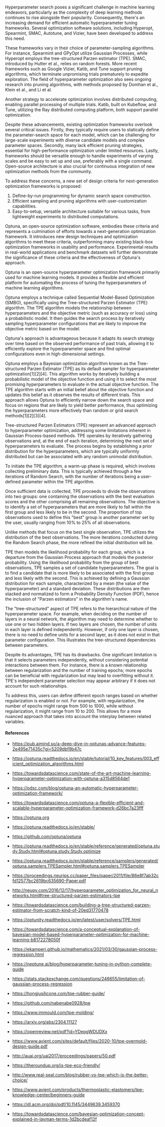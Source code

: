 Hyperparameter search poses a significant challenge in machine learning endeavors, particularly as the complexity of deep learning methods continues to rise alongside their popularity. Consequently, there's an increasing demand for efficient automatic hyperparameter tuning frameworks. Several optimization software solutions, including Hyperopt, Spearmint, SMAC, Autotune, and Vizier, have been developed to address this need.

These frameworks vary in their choice of parameter-sampling algorithms. For instance, Spearmint and GPyOpt utilize Gaussian Processes, while Hyperopt employs the tree-structured Parzen estimator (TPE). SMAC, introduced by Hutter et al., relies on random forests. More recent frameworks such as Google Vizier, Katib, and Tune support pruning algorithms, which terminate unpromising trials prematurely to expedite exploration. The field of hyperparameter optimization also sees ongoing research into pruning algorithms, with methods proposed by Domhan et al., Klein et al., and Li et al.

Another strategy to accelerate optimization involves distributed computing, enabling parallel processing of multiple trials. Katib, built on Kubeflow, and Tune, utilizing the Ray distributed computing platform, both support parallel optimization.

Despite these advancements, existing optimization frameworks overlook several critical issues. Firstly, they typically require users to statically define the parameter-search space for each model, which can be challenging for large-scale experiments with diverse candidate models and complex parameter spaces. Secondly, many lack efficient pruning strategies, essential for high-performance optimization under limited resources. Lastly, frameworks should be versatile enough to handle experiments of varying scales and be easy to set up and use, preferably with a single command. Open-source architecture is also crucial for continuous integration of new optimization methods from the community.

To address these concerns, a new set of design criteria for next-generation optimization frameworks is proposed:
1. Define-by-run programming for dynamic search space construction.
2. Efficient sampling and pruning algorithms with user-customization capabilities.
3. Easy-to-setup, versatile architecture suitable for various tasks, from lightweight experiments to distributed computations.

Optuna, an open-source optimization software, embodies these criteria and represents a culmination of efforts towards a next-generation optimization framework. It introduces new design techniques and optimization algorithms to meet these criteria, outperforming many existing black-box optimization frameworks in usability and performance. Experimental results in real-world applications and benchmark datasets will further demonstrate the significance of these criteria and the effectiveness of Optuna's approach.

Optuna is an open-source hyperparameter optimization framework primarily used for machine learning models. It provides a flexible and efficient platform for automating the process of tuning the hyperparameters of machine learning algorithms.

Optuna employs a technique called Sequential Model-Based Optimization (SMBO), specifically using the Tree-structured Parzen Estimator (TPE) algorithm. The TPE algorithm models the relationship between hyperparameters and the objective metric (such as accuracy or loss) using a probabilistic model. It then guides the search process by iteratively sampling hyperparameter configurations that are likely to improve the objective metric based on the model.

Optuna's approach is advantageous because it adapts its search strategy over time based on the observed performance of past trials, allowing it to efficiently explore the hyperparameter space and find optimal configurations even in high-dimensional settings.



Optuna employs a Bayesian optimization algorithm known as the Tree-structured Parzen Estimator (TPE) as its default sampler for hyperparameter optimization[1][2][4]. This algorithm works by iteratively building a probabilistic model of the objective function and using it to select the most promising hyperparameters to evaluate in the actual objective function. The TPE algorithm starts with an initial belief about the objective function and updates this belief as it observes the results of different trials. This approach allows Optuna to efficiently narrow down the search space and focus on regions that are likely to yield better performance, thus optimizing the hyperparameters more effectively than random or grid search methods[1][2][3][4].

Tree-structured Parzen Estimators (TPE) represent an advanced approach to hyperparameter optimization, addressing some limitations inherent in Gaussian Process-based methods. TPE operates by iteratively gathering observations and, at the end of each iteration, determining the next set of hyperparameters to evaluate. The process begins by establishing a prior distribution for the hyperparameters, which are typically uniformly distributed but can be associated with any random unimodal distribution.

To initiate the TPE algorithm, a warm-up phase is required, which involves collecting preliminary data. This is typically achieved through a few iterations of Random Search, with the number of iterations being a user-defined parameter within the TPE algorithm.

Once sufficient data is collected, TPE proceeds to divide the observations into two groups: one containing the observations with the best evaluation scores and the other comprising all remaining observations. The objective is to identify a set of hyperparameters that are more likely to fall within the first group and less likely to be in the second. The proportion of top observations used to define this "best" group is another parameter set by the user, usually ranging from 10% to 25% of all observations.

Unlike methods that focus on the best single observation, TPE utilizes the distribution of the best observations. The more iterations conducted during the Random Search phase, the more refined the initial distribution will be.

TPE then models the likelihood probability for each group, which is a departure from the Gaussian Process approach that models the posterior probability. Using the likelihood probability from the group of best observations, TPE samples a set of candidate hyperparameters. The goal is to find a candidate that is more likely to be associated with the first group and less likely with the second. This is achieved by defining a Gaussian distribution for each sample, characterized by a mean (the value of the hyperparameter) and a standard deviation. These distributions are then stacked and normalized to form a Probability Density Function (PDF), hence the inclusion of "Parzen estimators" in the algorithm's name.

The "tree-structured" aspect of TPE refers to the hierarchical nature of the hyperparameter space. For example, when deciding on the number of layers in a neural network, the algorithm may need to determine whether to use one or two hidden layers. If two layers are chosen, the number of units in each layer is defined independently. However, if only one layer is chosen, there is no need to define units for a second layer, as it does not exist in that parameter configuration. This illustrates the tree-structured dependencies between parameters.

Despite its advantages, TPE has its drawbacks. One significant limitation is that it selects parameters independently, without considering potential interactions between them. For instance, there is a known relationship between regularization and the number of training epochs; more epochs can be beneficial with regularization but may lead to overfitting without it. TPE's independent parameter selection may appear arbitrary if it does not account for such relationships.

To address this, users can define different epoch ranges based on whether regularization is enabled or not. For example, with regularization, the number of epochs might range from 500 to 1000, while without regularization, it might range from 10 to 200. This allows for a more nuanced approach that takes into account the interplay between related variables.



#### References


-  https://pub.aimind.so/a-deep-dive-in-optunas-advance-features-2e495e71435c?gi=5209dbf9b47c
-  https://optuna.readthedocs.io/en/stable/tutorial/10_key_features/003_efficient_optimization_algorithms.html
-  https://towardsdatascience.com/state-of-the-art-machine-learning-hyperparameter-optimization-with-optuna-a315d8564de1
-  https://odsc.com/blog/optuna-an-automatic-hyperparameter-optimization-framework/
-  https://towardsdatascience.com/optuna-a-flexible-efficient-and-scalable-hyperparameter-optimization-framework-d26bc7a23fff
-  https://optuna.org
-  https://optuna.readthedocs.io/en/stable/
-  https://github.com/optuna/optuna 
-  https://optuna.readthedocs.io/en/stable/reference/generated/optuna.study.Study.html#optuna.study.Study.optimize
-  https://optuna.readthedocs.io/en/stable/reference/samplers/generated/optuna.samplers.TPESampler.html#optuna.samplers.TPESampler
-  https://proceedings.neurips.cc/paper_files/paper/2011/file/86e8f7ab32cfd12577bc2619bc635690-Paper.pdf
-  http://neupy.com/2016/12/17/hyperparameter_optimization_for_neural_networks.html#tree-structured-parzen-estimators-tpe




-  https://towardsdatascience.com/building-a-tree-structured-parzen-estimator-from-scratch-kind-of-20ed31770478
-  https://optunity.readthedocs.io/en/latest/user/solvers/TPE.html
-  https://towardsdatascience.com/a-conceptual-explanation-of-bayesian-model-based-hyperparameter-optimization-for-machine-learning-b8172278050f
-  https://ekamperi.github.io/mathematics/2021/03/30/gaussian-process-regression.html
-  https://neptune.ai/blog/hyperparameter-tuning-in-python-complete-guide
-  https://stats.stackexchange.com/questions/246655/limitation-of-gaussian-process-regression
-  https://hongjusilicone.com/tpe-rubber-guide/
-  https://github.com/nabenabe0928/tpe
-   https://www.immould.com/tpe-molding/
-   https://arxiv.org/abs/2304.11127
-   https://openreview.net/pdf?id=YDepgWDUDXx
-   https://www.avient.com/sites/default/files/2020-10/tpe-overmold-design-guide.pdf
-   http://auai.org/uai2017/proceedings/papers/50.pdf
-   https://theroundup.org/is-tpe-eco-friendly/
-  http://www.real-seal.com/blog/rubber-vs-tpe-which-is-the-better-choice/
-   https://www.avient.com/products/thermoplastic-elastomers/tpe-knowledge-center/beginners-guide
-   https://dl.acm.org/doi/pdf/10.1145/3449639.3459370
-   https://towardsdatascience.com/bayesian-optimization-concept-explained-in-layman-terms-1d2bcdeaf12f
